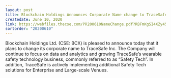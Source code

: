 ```yaml
---
layout: post
title: Blockchain Holdings Announces Corporate Name change to TraceSafe Inc.
createdate: June 10, 2020
link: https://webfiles.thecse.com/PR200610NameChange.pdf?RBFmKgSI4XZy4518pNGj71W0VjMUsEE2
sortorder: "20200610"
---
```

Blockchain Holdings Ltd. (CSE: BCX) is pleased to announce today that it plans to change its corporate name to TraceSafe Inc. The Company will continue to focus on data and analytics and growing TraceSafe’s wearable safety technology business, commonly referred to as “Safety Tech”. In addition, TraceSafe is actively implementing additional Safety Tech solutions for Enterprise and Large-scale Venues.